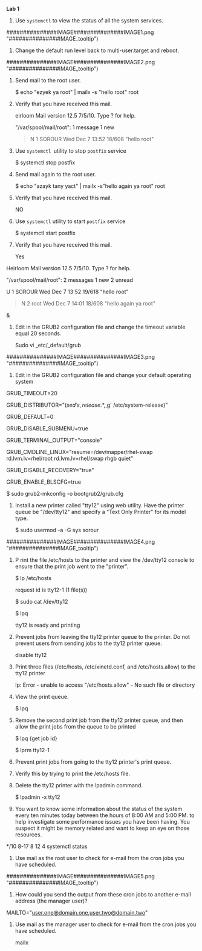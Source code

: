 <!-- You have some errors, warnings, or alerts. If you are using reckless mode, turn it off to see inline alerts.
* ERRORs: 0
* WARNINGs: 0
* ALERTS: 5 -->

**Lab 1**



1. Use `systemctl` to view the status of all the system services.

    
###############IMAGE###############IMAGE1.png "###############IMAGE_tooltip")


1. Change the default run level back to multi-user.target and reboot.

    
###############IMAGE###############IMAGE2.png "###############IMAGE_tooltip")


1. Send mail to the root user.

    $ echo "ezyek ya root" | mailx -s "hello root" root

1. Verify that you have received this mail.

    eirloom Mail version 12.5 7/5/10. Type ? for help.


    "/var/spool/mail/root": 1 message 1 new


    >N 1 SOROUR Wed Dec 7 13:52 18/608 "hello root"

1. Use `systemctl `utility to stop `postfix` service

    $ systemctl stop postfix

1. Send mail again to the root user.

    $ echo "azayk tany yact" | mailx -s"hello again ya root" root

1. Verify that you have received this mail.

    NO

1. Use `systemctl` utility to start `postfix` service

    $ systemctl start postfix

1. Verify that you have received this mail.

    Yes


Heirloom Mail version 12.5 7/5/10. Type ? for help.

"/var/spool/mail/root": 2 messages 1 new 2 unread

U 1 SOROUR Wed Dec 7 13:52 19/618 "hello root"

>N 2 root Wed Dec 7 14:01 18/608 "hello again ya root"

&



1. Edit in the GRUB2 configuration file and change the timeout variable equal 20 seconds.

    Sudo vi _etc/_default/grub



###############IMAGE###############IMAGE3.png "###############IMAGE_tooltip")




1. Edit in the GRUB2 configuration file and change your default operating system

GRUB_TIMEOUT=20

GRUB_DISTRIBUTOR="$(sed 's, release .*$,,g' /etc/system-release)"

GRUB_DEFAULT=0

GRUB_DISABLE_SUBMENU=true

GRUB_TERMINAL_OUTPUT="console"

GRUB_CMDLINE_LINUX="resume=/dev/mapper/rhel-swap rd.lvm.lv=rhel/root rd.lvm.lv=rhel/swap rhgb quiet"

GRUB_DISABLE_RECOVERY="true"

GRUB_ENABLE_BLSCFG=true

$ sudo grub2-mkconfig -o bootgrub2/grub.cfg



1. Install a new printer called "tty12" using web utility. Have the printer queue be "/dev/tty12" and specify a "Text Only Printer" for its model type.

    $ sudo usermod -a -G sys sorour



###############IMAGE###############IMAGE4.png "###############IMAGE_tooltip")




1. P rint the file /etc/hosts to the printer and view the /dev/tty12 console to ensure that the print job went to the "printer".

    $ lp /etc/hosts


    request id is tty12-1 (1 file(s))


    $ sudo cat /dev/tty12


    $ lpq


    tty12 is ready and printing

1. Prevent jobs from leaving the tty12 printer queue to the printer. Do not prevent users from sending jobs to the tty12 printer queue.

    disable tty12

1. Print three files (/etc/hosts, /etc/xinetd.conf, and /etc/hosts.allow) to the tty12 printer

    lp: Error - unable to access "/etc/hosts.allow" - No such file or directory

1. View the print queue.

    $ lpq

1. Remove the second print job from the tty12 printer queue, and then allow the print jobs from the queue to be printed

    $ lpq {get job id}


    $ lprm tty12-1

1. Prevent print jobs from going to the tty12 printer's print queue.
1. Verify this by trying to print the /etc/hosts file.
1. Delete the tty12 printer with the lpadmin command.

    $ lpadmin -x tty12

1. You want to know some information about the status of the system every ten minutes today between the hours of 8:00 AM and 5:00 PM. to help investigate some performance issues you have been having. You suspect it might be memory related and want to keep an eye on those resources.

*/10 8-17 8 12 4 systemctl status



1. Use mail as the root user to check for e-mail from the cron jobs you have scheduled.


###############IMAGE###############IMAGE5.png "###############IMAGE_tooltip")




1. How could you send the output from these cron jobs to another e-mail address (the manager user)?

MAILTO="user.one@domain.one,user.two@domain.two"



1. Use mail as the manager user to check for e-mail from the cron jobs you have scheduled.

    mailx
